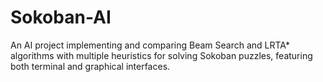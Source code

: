 # Sokoban-AI
An AI project implementing and comparing Beam Search and LRTA* algorithms with multiple heuristics for solving Sokoban puzzles, featuring both terminal and graphical interfaces.
